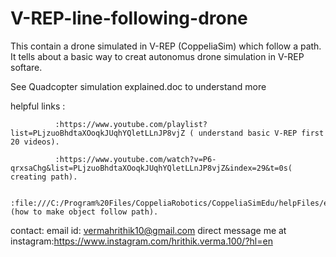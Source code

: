 # V-REP-line-following-drone
This contain a drone simulated in V-REP (CoppeliaSim) which follow a path. 
It tells about a basic way to creat autonomus drone simulation in V-REP softare.

See Quadcopter simulation explained.doc to understand more

helpful links :
               
              :https://www.youtube.com/playlist?list=PLjzuoBhdtaXOoqkJUqhYQletLLnJP8vjZ ( understand basic V-REP first 20 videos).

              :https://www.youtube.com/watch?v=P6-qrxsaChg&list=PLjzuoBhdtaXOoqkJUqhYQletLLnJP8vjZ&index=29&t=0s( creating path).
               
              :file:///C:/Program%20Files/CoppeliaRobotics/CoppeliaSimEdu/helpFiles/en/regularApi/simFollowPath.htm (how to make object follow path).

contact:
  email id: vermahrithik10@gmail.com
  direct message me at instagram:https://www.instagram.com/hrithik.verma.100/?hl=en

